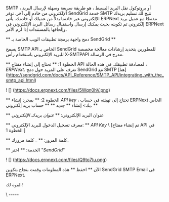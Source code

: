 SMTP ، أو بروتوكول نقل البريد البسيط ، هو طريقة سريعة وسهلة لإرسال البريد الإلكتروني من خادم إلى آخر. توفر SendGrid خدمة SMTP تتيح لك تسليم بريدك الإلكتروني عبر خادمنا بدلاً من عميلك أو خادمك. يأتي ERPNext مدمجًا مع عميل بريد إلكتروني تم تكوينه بحيث يمكنك إرسال واستقبال رسائل البريد الإلكتروني في ERPNext وإلحاقها بالمستندات إذا لزم الأمر.

** دمج واجهة برمجة تطبيقات الويب الخاصة بـ SendGrid **

يسمح SMTP API الخاص بـ SendGrid للمطورين بتحديد إرشادات معالجة مخصصة للبريد الإلكتروني باستخدام رأس X-SMTPAPI مدرج في الرسالة.

** الخطوة 1: ** تحتاج إلى إنشاء مفتاح API لمصادقة تطبيقك. في هذه الحالة ، _ERPNext_. تعرف على المزيد حول دمج SendGrid مع SMTP [هنا] (https://sendgrid.com/docs/API_Reference/SMTP_API/integrating_with_the_smtp_api.html)

! [] (https://docs.erpnext.com/files/5Wqn0hV.png)

** الخطوة 2: ** بمجرد إنشاء _API key_ ، تحتاج إلى تهيئته في حساب ERPNext الخاص بك> إنشاء ** جديد ** ** حساب بريد إلكتروني. **

** عنوان البريد الإلكتروني: ** _عنوان بريدك الإلكتروني_

** معرف تسجيل الدخول للبريد الإلكتروني: ** _API Key_ \ [تم إنشاء مفتاح API في الخطوة 1 \]

** كلمة المرور: ** _ كلمة مرورك_

** الخدمة: ** اختر "_SendGrid_"

! [] (https://docs.erpnext.com/files/Q9to7Iu.png)

الآن ** احفظ ** هذه المعلومات وقمت بنجاح بتكوين SendGrid SMTP Email في ERPNext.

القوة لك!

\ -----
